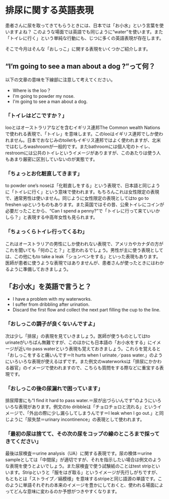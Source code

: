# 排尿に関する英語表現

患者さんに尿を取ってきてもらうときには、日本では「お小水」という言葉を使いますよね？
このような場面では英語でも同じように“water”を使います。また「トイレに行く」という単純な行動にも、じつに多くの英語表現が存在します。

そこで今月はそんな「おしっこ」に関する表現をいくつかご紹介します。

## “I’m going to see a man about a dog ?”って何？

以下の文章の意味を下線部に注意して考えてください。

- Where is the loo？
- I'm going to powder my nose.
- I'm going to see a man about a dog.

### 「トイレはどこですか？」

looとはオーストラリアなどを含むイギリス連邦The Common wealth Nationsで使われる表現で、「トイレ」を意味します。このlooはイギリス連邦でしか使われません。日本でおなじみのtoiletもイギリス連邦ではよく使われますが、北米ではむしろwashroomが一般的です。またbathroomには個人宅のトイレ、restroomには公共のトイレというイメージがありますが、このあたりは使う人もあまり厳密に区別していないのが実態です。

### 「ちょっとお化粧直してきます」

to powder one’s noseは「化粧直しをする」という表現で、日本語と同じように「トイレに行く」という意味で使われます。もちろんこれは女性限定の表現で、通常男性は使いません。同じように女性限定の表現としてはto go to freshen upというものもあります。また英国ではその昔、公衆トイレにコインが必要だったことから、“Can I spend a penny?”で「トイレに行って来ていいかしら？」と表現する中高年女性も見られます。

### 「ちょっくらトイレ行ってくるわ」

これはオーストラリアの男性にしか使われない表現で、アメリカやカナダの方がこれを聞いても「何のこと？」と思われるでしょう。男性が主に使う表現としては、この他にもto take a leak「ションベンをする」といった表現もあります。医師が患者に使うような表現ではありませんが、患者さんが使ったときにはわかるように準備しておきましょう。

## 「お小水」を英語で言うと？

- I have a problem with my waterworks.
- I suffer from dribbling after urination.
- Discard the first flow and collect the next part filling the cup to the line.

### 「おしっこの調子が良くないんですよ」

次は少し「排尿」の表現を見ていきましょう。医師が使うものとしてはto urinateがいちばん無難ですが、このほかにも日本語の「お小水をする」にイメージが近いto pass waterという表現も覚えておきましょう。これらを覚えると「おしっこをすると痛いんです＝It hurts when I urinate／pass water.」のようにいろいろな表現が使えるはずです。また例文のwaterworksは「排尿にかかわる器官」のイメージで使われますので、こちらも質問をする際などに重宝する表現です。

### 「おしっこの後の尿漏れで困っています」

排尿障害にも“I find it hard to pass water.＝尿が出づらいんです”のようにいろいろな表現があります。例文のto dribbleは「チョロチョロと流れる」というイメージで、「外出の際に少し漏らしてしまうんです＝I leak when I go out.」と同じように「尿失禁＝urinary incontinence」の表現として使われます。

### 「最初の尿は捨てて、その次の尿をコップの線のところまで採ってきてください」

最後は尿検査＝urine analysis（UA）に関する表現です。尿の検体＝urine sampleとしては「中間尿」が適切ですが、それを指示したい場合は例文のような表現を使うとよいでしょう。また尿検査で使う試験紙のことはtest stripといいます。Stripというと「服をはぎ取る」というイメージが先行しがちですが、もともとは「ストライプ／縞模様」を意味するstripeと同じ語源の単語です。このように単語それぞれの本来のイメージを豊かにしておくと、使われる場面によってどんな意味に変わるのか予想がつきやすくなります。
